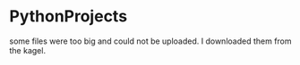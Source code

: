 # PythonProjects

some files were too big and could not be uploaded.
I downloaded them from the kagel.
